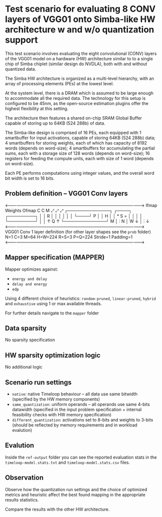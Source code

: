 # Test scenario for evaluating 8 CONV layers of VGG01 onto Simba-like HW architecture w and w/o quantization support
This test scenario involves evaluating the eight convolutional (CONV) layers of the VGG01 model on a hardware (HW) architecture similar to to a single chip of Simba chiplet (similar design do NVDLA), both with and without quantized data.

The Simba HW architecture is organized as a multi-level hierarchy, with an array of processing elements (PEs) at the lowest level.

At the system level, there is a DRAM which is assumed to be large enough to accommodate all the required data. The technology for this setup is configured to be 45nm, as the open-source estimation plugins offer the highest flexibility at this setting.

The architecture then features a shared on-chip SRAM Global Buffer capable of storing up to 64KB (524 288b) of data.

The Simba-like design is comprised of 16 PEs, each equipped with 1 smartbuffer for input activations, capable of storing 64KB (524 288b) data; 4 smartbuffers for storing weights, each of which has capacity of 8192 words (depends on word-size); 4 smartbuffers for accumulating the partial sums, each with a storage size of 128 words (depends on word-size); 16 registers for feeding the compute units, each with size of 1 word (depends on word-size).

Each PE performs computations using integer values, and the overall word bit width is set to 16 bits.


## Problem definition – VGG01 Conv layers
<–––––––––––––––––––––––––––––––––––––––––––––––––––––––––––––>
          Ifmap               Weights                Ofmap
   C                        C                 M
    ⤢                        ⤢                 ⤢
     ┌──────────────┐          ┌────┐            ┌─────────┐
     │              │        R │    │            │         │
     │              │          └────┘          P │         │
   H │              │   *        S       =       │         │
     │              │                            └─────────┘
     │              │        ↑                        Q
  ↑  └──────────────┘      M │   ⋮
N │         W                ↓
  │         ⋮
  ↓
<–––––––––––––––––––––––––––––––––––––––––––––––––––––––––––––>
VGG01 Conv 1 layer definition (for other layer shapes see the `prob` folder)
N=1
C=3
M=64
H=W=224
R=S=3
P=Q=224
Stride=1
Padding=1
<–––––––––––––––––––––––––––––––––––––––––––––––––––––––––––––>

## Mapper specification (MAPPER)
Mapper optimizes against:
* `energy and delay`
* `delay and energy`
* `edp`

Using 4 different choice of heuristics: `random-pruned`, `linear-pruned`, `hybrid` and `exhaustive` using 1 or max available threads.

For further details navigate to the `mapper` folder

## Data sparsity
No sparsity specification

## HW sparsity optimization logic
No additional logic

## Scenario run settings
* `native`: native Timeloop behaviour – all data use same bitwidth (specified by the HW memory components)
* `same_quantization`: uniform operands – all operands use same 4-bits datawidth (specified in the input problem specification + internal feasibility checks with HW memory specification)
* `different_quantization`: activations set to 8-bits and weights to 3-bits (should be reflected by memory requirements and in workload evalution)

## Evalution
Inside the `ref-output` folder you can see the reported evaluation stats in the `timeloop-model.stats.txt` and `timeloop-model.stats.csv` files.

## Observation 
Observe how the quantization run settings and the choice of optimized metrics and heuristic affect the best found mapping in the appropriate results statistics.

Compare the results with the other HW architecture.
